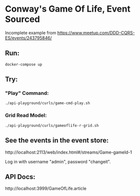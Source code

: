 # Conway's Game Of Life, Event Sourced

Incomplete example from https://www.meetup.com/DDD-CQRS-ES/events/243795846/

## Run:

```docker-compose up```

## Try:

### "Play" Command:

```./api-playground/curls/game-cmd-play.sh```

### Grid Read Model:

```./api-playground/curls/gameoflife-r-grid.sh```

## See the events in the event store:

http://localhost:2113/web/index.html#/streams/Game-gameId-1

Log in with username "admin", password "changeit".

## API Docs:

http://localhost:3999/GameOfLife.article